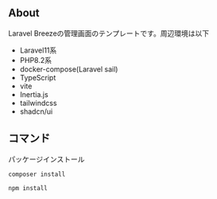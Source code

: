 ## About

Laravel Breezeの管理画面のテンプレートです。周辺環境は以下

- Laravel11系
- PHP8.2系
- docker-compose(Laravel sail)
- TypeScript
- vite
- Inertia.js
- tailwindcss
- shadcn/ui

## コマンド
パッケージインストール
```
composer install
```
```
npm install
```
